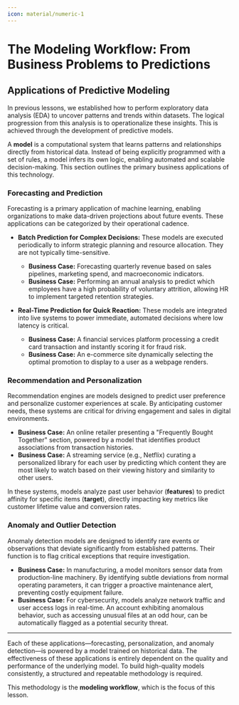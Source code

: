 ```yaml
---
icon: material/numeric-1
---
```

# The Modeling Workflow: From Business Problems to Predictions

## Applications of Predictive Modeling

In previous lessons, we established how to perform exploratory data analysis (EDA) to uncover patterns and trends within datasets. The logical progression from this analysis is to operationalize these insights. This is achieved through the development of predictive models.

A **model** is a computational system that learns patterns and relationships directly from historical data. Instead of being explicitly programmed with a set of rules, a model infers its own logic, enabling automated and scalable decision-making. This section outlines the primary business applications of this technology.

### Forecasting and Prediction

Forecasting is a primary application of machine learning, enabling organizations to make data-driven projections about future events. These applications can be categorized by their operational cadence.

* **Batch Prediction for Complex Decisions:** These models are executed periodically to inform strategic planning and resource allocation. They are not typically time-sensitive.
    * **Business Case:** Forecasting quarterly revenue based on sales pipelines, marketing spend, and macroeconomic indicators.
    * **Business Case:** Performing an annual analysis to predict which employees have a high probability of voluntary attrition, allowing HR to implement targeted retention strategies.

* **Real-Time Prediction for Quick Reaction:** These models are integrated into live systems to power immediate, automated decisions where low latency is critical.
    * **Business Case:** A financial services platform processing a credit card transaction and instantly scoring it for fraud risk.
    * **Business Case:** An e-commerce site dynamically selecting the optimal promotion to display to a user as a webpage renders.

### Recommendation and Personalization

Recommendation engines are models designed to predict user preference and personalize customer experiences at scale. By anticipating customer needs, these systems are critical for driving engagement and sales in digital environments.

* **Business Case:** An online retailer presenting a "Frequently Bought Together" section, powered by a model that identifies product associations from transaction histories.
* **Business Case:** A streaming service (e.g., Netflix) curating a personalized library for each user by predicting which content they are most likely to watch based on their viewing history and similarity to other users.

In these systems, models analyze past user behavior (**features**) to predict affinity for specific items (**target**), directly impacting key metrics like customer lifetime value and conversion rates.

### Anomaly and Outlier Detection

Anomaly detection models are designed to identify rare events or observations that deviate significantly from established patterns. Their function is to flag critical exceptions that require investigation.

* **Business Case:** In manufacturing, a model monitors sensor data from production-line machinery. By identifying subtle deviations from normal operating parameters, it can trigger a proactive maintenance alert, preventing costly equipment failure.
* **Business Case:** For cybersecurity, models analyze network traffic and user access logs in real-time. An account exhibiting anomalous behavior, such as accessing unusual files at an odd hour, can be automatically flagged as a potential security threat.

***

Each of these applications—forecasting, personalization, and anomaly detection—is powered by a model trained on historical data. The effectiveness of these applications is entirely dependent on the quality and performance of the underlying model. To build high-quality models consistently, a structured and repeatable methodology is required.

This methodology is the **modeling workflow**, which is the focus of this lesson.


